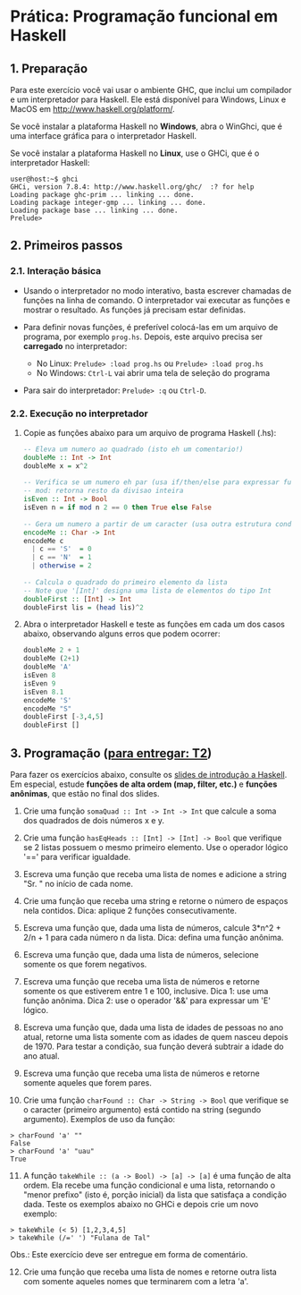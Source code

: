 # Prática: Programação funcional em Haskell

## 1. Preparação

Para este exercício você vai usar o ambiente GHC, que inclui um compilador e um interpretador para Haskell. 
Ele está disponível para Windows, Linux e MacOS em http://www.haskell.org/platform/. 

Se você instalar a plataforma Haskell no **Windows**, abra o WinGhci, que é uma interface gráfica para o interpretador Haskell.

Se você instalar a plataforma Haskell no **Linux**, use o GHCi, que é o interpretador Haskell:
```
user@host:~$ ghci
GHCi, version 7.8.4: http://www.haskell.org/ghc/  :? for help
Loading package ghc-prim ... linking ... done.
Loading package integer-gmp ... linking ... done.
Loading package base ... linking ... done.
Prelude> 
```

## 2. Primeiros passos

### 2.1. Interação básica

- Usando o interpretador no modo interativo, basta escrever chamadas de funções na linha de comando. 
O interpretador vai executar as funções e mostrar o resultado. As funções já precisam estar definidas.

- Para definir novas funções, é preferível colocá-las em um arquivo de programa, por exemplo `prog.hs`.
Depois, este arquivo precisa ser **carregado** no interpretador:
  - No Linux: `Prelude> :load prog.hs` ou `Prelude> :load prog.hs`
  - No Windows: `Ctrl-L` vai abrir uma tela de seleção do programa

- Para sair do interpretador: `Prelude> :q` ou `Ctrl-D`.

### 2.2. Execução no interpretador

1. Copie as funções abaixo para um arquivo de programa Haskell (.hs):

   ```haskell
   -- Eleva um numero ao quadrado (isto eh um comentario!)
   doubleMe :: Int -> Int
   doubleMe x = x^2
     
   -- Verifica se um numero eh par (usa if/then/else para expressar funcao condicional)
   -- mod: retorna resto da divisao inteira
   isEven :: Int -> Bool
   isEven n = if mod n 2 == 0 then True else False
  
   -- Gera um numero a partir de um caracter (usa outra estrutura condicional em Haskell)
   encodeMe :: Char -> Int
   encodeMe c 
     | c == 'S'  = 0
     | c == 'N'  = 1
     | otherwise = 2
  
   -- Calcula o quadrado do primeiro elemento da lista
   -- Note que '[Int]' designa uma lista de elementos do tipo Int 
   doubleFirst :: [Int] -> Int
   doubleFirst lis = (head lis)^2
   ```

2. Abra o interpretador Haskell e teste as funções em cada um dos casos abaixo, observando alguns erros que podem ocorrer:

   ```haskell
   doubleMe 2 + 1
   doubleMe (2+1)
   doubleMe 'A'
   isEven 8
   isEven 9
   isEven 8.1
   encodeMe 'S'
   encodeMe "S"
   doubleFirst [-3,4,5]
   doubleFirst []
   ```

## 3. Programação ([para entregar: T2](../../trabalhos/t2))

Para fazer os exercícios abaixo, consulte os [slides de introdução a Haskell](../../slides/slides-haskell-intro-2016a.pdf). Em especial, estude **funções de alta ordem (map, filter, etc.)** e **funções anônimas**, que estão no final dos slides.

1. Crie uma função `somaQuad :: Int -> Int -> Int` que calcule a soma dos quadrados de dois números x e y.

2. Crie uma função `hasEqHeads :: [Int] -> [Int] -> Bool` que verifique se 2 listas possuem o mesmo primeiro elemento. Use o operador lógico '==' para verificar igualdade.

3. Escreva uma função que receba uma lista de nomes e adicione a string "Sr. " no início de cada nome. 

4. Crie uma função que receba uma string e retorne o número de espaços nela contidos. Dica: aplique 2 funções consecutivamente.

5. Escreva uma função que, dada uma lista de números, calcule 3*n^2 + 2/n + 1 para cada número n da lista. Dica: defina uma função anônima.

6. Escreva uma função que, dada uma lista de números, selecione somente os que forem negativos.

7. Escreva uma função que receba uma lista de números e retorne somente os que estiverem entre 1 e 100, inclusive. Dica 1: use uma função anônima. Dica 2: use o operador '&&' para expressar um 'E' lógico.

8. Escreva uma função que, dada uma lista de idades de pessoas no ano atual, retorne uma lista somente com as idades de quem
nasceu depois de 1970. Para testar a condição, sua função deverá subtrair a idade do ano atual.

9. Escreva uma função que receba uma lista de números e retorne somente aqueles que forem pares.

10. Crie uma função `charFound :: Char -> String -> Bool` que verifique se o caracter (primeiro argumento) está contido na string (segundo argumento). Exemplos de uso da função: 

   ```
   > charFound 'a' ""  
   False  
   > charFound 'a' "uau"  
   True  
   ```

11. A função `takeWhile :: (a -> Bool) -> [a] -> [a]` é uma função de alta ordem. Ela recebe uma função condicional e uma lista, retornando o "menor prefixo" (isto é, porção inicial) da lista que satisfaça a condição dada. Teste os exemplos abaixo no GHCi e depois crie um novo exemplo:

   ```
   > takeWhile (< 5) [1,2,3,4,5]
   > takeWhile (/=' ') "Fulana de Tal"
   ```
   Obs.: Este exercício deve ser entregue em forma de comentário.
  
12. Crie uma função que receba uma lista de nomes e retorne outra lista com somente aqueles nomes que terminarem com a letra 'a'.

